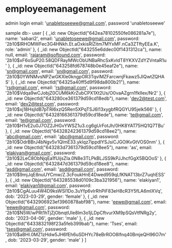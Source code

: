 # employeemanagement
 
 admin login
 email: 'unabletoseewe@gmail.com',
 password 'unabletoseewe'

sample db:- user
[
  {
    _id: new ObjectId("642ea78102550fe086281a7e"),
    name: 'sabari2',
    email: 'unabletoseewe@gmail.com',
    password: '$2b$10$IRHOMWFec3G4HNkh.Et.aOxkisRlZitm7MYxMF.nCa3ZTftyEEa.K',
    role: 'admin'
  },
  {
    _id: new ObjectId("643255e6ddec00f1431312ca"),
    name: null,
    email: 'rajaram@softound.com',
    password: '$2b$10$xF6oSuP20.58QDFRayMWcObUNBaRhcSxKvldT8YKXVZdYZVntaR1u'
  },
  {
    _id: new ObjectId("643258fd678748b0e45eaf2e"),
    name: 'sn@gmail.com',
    email: 'sn@gmail.com',
    password: '$2b$10$0YWNMvsNPZwGKXle0kngpOR3TqvlMZFarcwnjFkawz5JlQwtZQHAS'
  },
  {
    _id: new ObjectId("64325a40ff5d9f98da800b21"),
    name: 'rs@gmail.com',
    email: 'rs@gmail.com',
    password: '$2b$10$Vdqa9wCJobjZ0CUM6kKrZubCPX1Xt2Us/O0vaAZgrn1fkIIex/Nr2'
  },
  {
    _id: new ObjectId("643280ce361379d59cd18edb"),
    name: 'dev2@test.com',
    email: 'dev2@test.com',
    password: '$2b$10$xj18HsjIdB7pTRI6xzQ5Ren5XPqTSJ6I13xygbfRQGYU95jelk566'
  },
  {
    _id: new ObjectId("64328166361379d59cd18ede"),
    name: 'te@gmail.com',
    email: 'te@gmail.com',
    password: '$2b$10$H1vE2u0J7OZ2JHGvYWSZ1u3.cg6gUrFotJh/0HK8YAT75HQ1Q7TBu'
  },
  {
    _id: new ObjectId("64328242361379d59cd18ee2"),
    name: 'abc@gmail.com',
    email: 'abc@gmail.com',
    password: '$2b$10$OdrBBrJ4bNgv5v1QlmE33.yklqz7ippdlYSJsiCJGOlKvGtVOS0nm'
  },
  {
    _id: new ObjectId("643283d7361379d59cd18ee5"),
    name: 'as',
    email: 'elakiyan@gmail.com',
    password: '$2b$10$2LeC8ObNjqEa1fUijsZIa.0N8e3TLPkBLJSS9kPJJhcfGgX5BQOoS'
  },
  {
    _id: new ObjectId("6432847d361379d59cd18ee8"),
    name: 'asd@gmail.com',
    email: 'asd@gmail.com',
    password: '$2b$10$9mjJqE8nuUYCmw/Z.3cFoukHnE4Dwed959qLfKNAT13brZ7uqhESS'
  },
  {
    _id: new ObjectId("643285538d0109c3ba321956"),
    name: 'elakiyan1',
    email: 'elakiyan1@gmail.com',
    password: '$2b$10$CgALuu4W4D9ksWSl1Do.3uYfp6vIrRhPiF83eH8cR3Y5fLA6mIXVq',
    dob: '2023-03-29',
    gender: 'female'
  },
  {
    _id: new ObjectId("6432906923ef3960878abf98"),
    name: 'eewe@gmail.com',
    email: 'eewe@gmail.com',
    password: '$2b$10$N5W/wPRt1hTjZjObnqtUIe8lm3o1jLDpCftvurXM9pSQsVtfNRg2y',
    dob: '2023-04-06',
    gender: 'male'
  },
  {
    _id: new ObjectId("6433832198f23a5feb399bab"),
    name: 'Tses',
    email: 'tses@gmail.com',
    password: '$2b$10$aBHI.0MZ1zHdw5JH6fEh6uSDHYc78eBrROO8lfnq40BmjeQH96O7m',
    dob: '2023-03-29',
    gender: 'male'
  }
]
